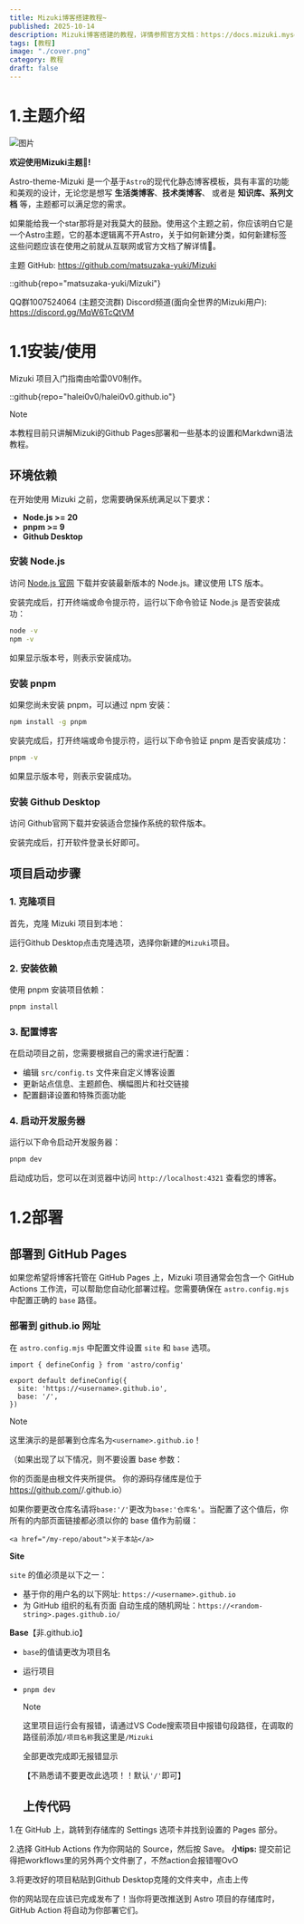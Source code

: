 ```yaml
---
title: Mizuki博客搭建教程~
published: 2025-10-14
description: Mizuki博客搭建的教程，详情参照官方文档：https://docs.mizuki.mysqil.com
tags: [教程]
image: "./cover.png"
category: 教程
draft: false
---
```


# 1.主题介绍

![图片](https://docs.mizuki.mysqil.com/image.png)

**欢迎使用Mizuki主题👏!**

Astro-theme-Mizuki 是一个基于`Astro`的现代化静态博客模板，具有丰富的功能和美观的设计，无论您是想写 **生活类博客**、**技术类博客**、 或者是 **知识库、系列文档** 等，主题都可以满足您的需求。

如果能给我一个star那将是对我莫大的鼓励。使用这个主题之前，你应该明白它是一个Astro主题，它的基本逻辑离不开Astro，关于如何新建分类，如何新建标签这些问题应该在使用之前就从互联网或官方文档了解详情🔎。

主题 GitHub: https://github.com/matsuzaka-yuki/Mizuki

::github{repo="matsuzaka-yuki/Mizuki"}

QQ群1007524064 (主题交流群)
Discord频道(面向全世界的Mizuki用户): https://discord.gg/MqW6TcQtVM



# 1.1安装/使用

Mizuki 项目入门指南由哈雷0V0制作。

::github{repo="halei0v0/halei0v0.github.io"}

> [!NOTE]
>
> 本教程目前只讲解Mizuki的Github Pages部署和一些基本的设置和Markdwn语法教程。



## 环境依赖

在开始使用 Mizuki 之前，您需要确保系统满足以下要求：

- **Node.js >= 20**
- **pnpm >= 9**
- **Github Desktop**

### 安装 Node.js

访问 [Node.js 官网](https://nodejs.org/) 下载并安装最新版本的 Node.js。建议使用 LTS 版本。

安装完成后，打开终端或命令提示符，运行以下命令验证 Node.js 是否安装成功：



```bash
node -v
npm -v
```

如果显示版本号，则表示安装成功。

### 安装 pnpm

如果您尚未安装 pnpm，可以通过 npm 安装：



```bash
npm install -g pnpm
```

安装完成后，打开终端或命令提示符，运行以下命令验证 pnpm 是否安装成功：



```bash
pnpm -v
```

如果显示版本号，则表示安装成功。

### 安装 Github Desktop

访问 Github官网下载并安装适合您操作系统的软件版本。

安装完成后，打开软件登录长好即可。

## 项目启动步骤

### 1. 克隆项目

首先，克隆 Mizuki 项目到本地：

运行Github Desktop点击克隆选项，选择你新建的`Mizuki`项目。



### 2. 安装依赖

使用 pnpm 安装项目依赖：

```bash
pnpm install
```

### 3. 配置博客

在启动项目之前，您需要根据自己的需求进行配置：

- 编辑 `src/config.ts` 文件来自定义博客设置
- 更新站点信息、主题颜色、横幅图片和社交链接
- 配置翻译设置和特殊页面功能

### 4. 启动开发服务器

运行以下命令启动开发服务器：

```bash
pnpm dev
```

启动成功后，您可以在浏览器中访问 `http://localhost:4321` 查看您的博客。

# 1.2部署

## 部署到 GitHub Pages

如果您希望将博客托管在 GitHub Pages 上，Mizuki 项目通常会包含一个 GitHub Actions 工作流，可以帮助您自动化部署过程。您需要确保在 `astro.config.mjs` 中配置正确的 `base` 路径。

### 部署到 github.io 网址

在 `astro.config.mjs` 中配置文件设置 `site` 和 `base` 选项。

```
import { defineConfig } from 'astro/config'

export default defineConfig({
  site: 'https://<username>.github.io',
  base: '/',
})
```

> [!NOTE]
> 这里演示的是部署到仓库名为`<username>.github.io`！
>
> （如果出现了以下情况，则不要设置 base 参数：
>
> 你的页面是由根文件夹所提供。
> 你的源码存储库是位于 https://github.com/<USERNAME>/<USERNAME>.github.io）
>
> 如果你要更改仓库名请将`base:'/'`更改为`base:'仓库名'`。当配置了这个值后，你所有的内部页面链接都必须以你的 base 值作为前缀：
>
> ```
> <a href="/my-repo/about">关于本站</a>
> ```

**Site**

`site` 的值必须是以下之一：

- 基于你的用户名的以下网址: `https://<username>.github.io`
- 为 GitHub 组织的私有页面 自动生成的随机网址：`https://<random-string>.pages.github.io/`



**Base**【非<username>.github.io】

* `base`的值请更改为项目名

* 运行项目

* ```
  pnpm dev
  ```

  > [!NOTE]
  >
  > 这里项目运行会有报错，请通过VS Code搜索项目中报错句段路径，在调取的路径前添加`/项目名称`我这里是`/Mizuki`
  >
  > 全部更改完成即无报错显示
  >
  > 【不熟悉请不要更改此选项！！默认`'/'`即可】
  >
  > ## 上传代码

1.在 GitHub 上，跳转到存储库的 Settings 选项卡并找到设置的 Pages 部分。

2.选择 GitHub Actions 作为你网站的 Source，然后按 Save。 **小tips:** 提交前记得把workflows里的另外两个文件删了，不然action会报错喔OvO

3.将更改好的项目粘贴到Github Desktop克隆的文件夹中，点击上传





你的网站现在应该已完成发布了！当你将更改推送到 Astro 项目的存储库时，GitHub Action 将自动为你部署它们。
